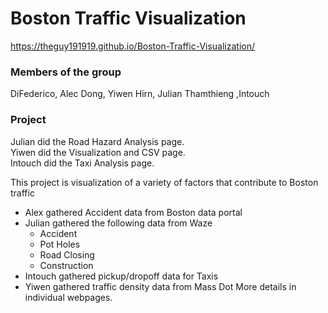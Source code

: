 # Boston Traffic Visualization

https://theguy191919.github.io/Boston-Traffic-Visualization/

### Members of the group
DiFederico, Alec
Dong, Yiwen
Hirn, Julian
Thamthieng ,Intouch

### Project
Julian did the Road Hazard Analysis page.  
Yiwen did the Visualization and CSV page.  
Intouch did the Taxi Analysis page.  

This project is visualization of a variety of factors that contribute to Boston traffic
- Alex gathered Accident data from Boston data portal
- Julian gathered the following data from Waze
    - Accident
    - Pot Holes
    - Road Closing
    - Construction
- Intouch gathered pickup/dropoff data for Taxis
- Yiwen gathered traffic density data from Mass Dot
More details in individual webpages.
